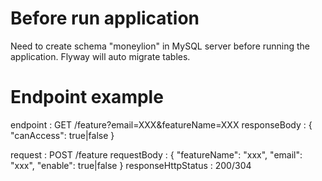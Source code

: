# Before run application
Need to create schema "moneylion" in MySQL server before running the application.
Flyway will auto migrate tables.


# Endpoint example
endpoint : GET /feature?email=XXX&featureName=XXX
responseBody :
{
"canAccess": true|false
}


request : POST /feature
requestBody :
{
"featureName": "xxx", 
"email": "xxx", 
"enable": true|false
}
responseHttpStatus : 200/304
